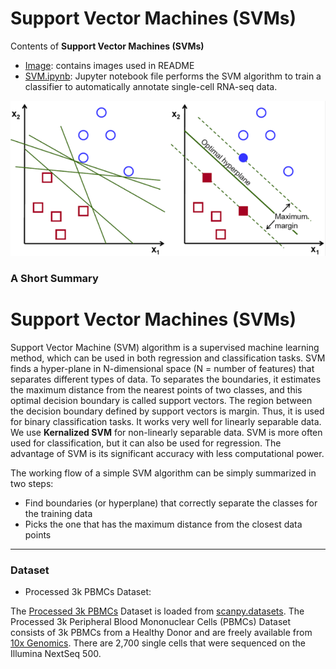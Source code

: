 # Support Vector Machines (SVMs)

Contents of **Support Vector Machines (SVMs)**

* [Image](https://github.com/ppunia74/INDE-577_Fall2022/tree/main/SupervisedLearning/9%20-%20Support%20Vector%20Machines%20(SVMs)/Image): contains images used in README
* [SVM.ipynb](https://github.com/ppunia74/INDE-577_Fall2022/blob/main/SupervisedLearning/9%20-%20Support%20Vector%20Machines%20(SVMs)/SVM_single_cell.ipynb): Jupyter notebook file performs the SVM algorithm to train a classifier to automatically annotate single-cell RNA-seq data.

![iamge](https://github.com/ppunia74/INDE-577_Fall2022/blob/main/SupervisedLearning/9%20-%20Support%20Vector%20Machines%20(SVMs)/Image/SVM.png)

### A Short Summary

# Support Vector Machines (SVMs)

Support Vector Machine (SVM) algorithm is a supervised machine learning method, which can be used in both regression and classification tasks. SVM finds a hyper-plane in N-dimensional space (N = number of features) that separates different types of data. To separates the boundaries, it estimates the maximum distance from the nearest points of two classes, and this optimal decision boundary is called support vectors. The region between the decision boundary defined by support vectors is margin. Thus, it is used for binary classification tasks. It works very well for linearly separable data. We use **Kernalized SVM** for non-linearly separable data. SVM is more often used for classification, but it can also be used for regression. The advantage of SVM is its significant accuracy with less computational power.

The working flow of a simple SVM algorithm can be simply summarized in two steps:

* Find boundaries (or hyperplane) that correctly separate the classes for the training data
* Picks the one that has the maximum distance from the closest data points

---

### Dataset

* Processed 3k PBMCs Dataset:

The [Processed 3k PBMCs](https://scanpy.readthedocs.io/en/stable/generated/scanpy.datasets.pbmc3k_processed.html) Dataset is loaded from [scanpy.datasets](https://scanpy.readthedocs.io/en/stable/api.html#module-scanpy.datasets). The Processed 3k Peripheral Blood Mononuclear Cells (PBMCs) Dataset consists of 3k PBMCs from a Healthy Donor and are freely available from [10x Genomics](https://support.10xgenomics.com/single-cell-gene-expression/datasets/1.1.0/pbmc3k). There are 2,700 single cells that were sequenced on the Illumina NextSeq 500.
